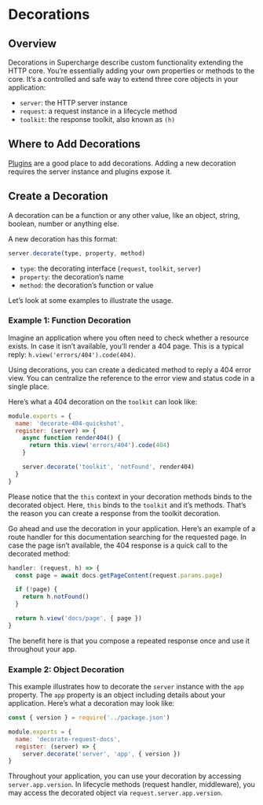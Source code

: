 # Decorations


## Overview
Decorations in Supercharge describe custom functionality extending the HTTP core. You’re essentially adding your own properties or methods to the core. It’s a controlled and safe way to extend three core objects in your application:

- `server`: the HTTP server instance
- `request`: a request instance in a lifecycle method
- `toolkit`: the response toolkit, also known as `(h)`


## Where to Add Decorations
[Plugins](/docs/{{version}}/plugins) are a good place to add decorations. Adding a new decoration requires the server instance and plugins expose it.


## Create a Decoration
A decoration can be a function or any other value, like an object, string, boolean, number or anything else.

A new decoration has this format:

```js
server.decorate(type, property, method)
```

- `type`: the decorating interface (`request`, `toolkit`, `server`)
- `property`: the decoration’s name
- `method`: the decoration’s function or value

Let’s look at some examples to illustrate the usage.


### Example 1: Function Decoration
Imagine an application where you often need to check whether a resource exists. In case it isn’t available, you’ll render a 404 page. This is a typical reply: `h.view('errors/404').code(404)`.

Using decorations, you can create a dedicated method to reply a 404 error view. You can centralize the reference to the error view and status code in a single place.

Here’s what a 404 decoration on the `toolkit` can look like:

```js
module.exports = {
  name: 'decorate-404-quickshot',
  register: (server) => {
    async function render404() {
      return this.view('errors/404').code(404)
    }

    server.decorate('toolkit', 'notFound', render404)
  }
}
```

Please notice that the `this` context in your decoration methods binds to the decorated object. Here, `this` binds to the `toolkit` and it’s methods. That’s the reason you can create a response from the toolkit decoration.

Go ahead and use the decoration in your application. Here’s an example of a route handler for this documentation searching for the requested page. In case the page isn’t available, the 404 response is a quick call to the decorated method:

```js
handler: (request, h) => {
  const page = await docs.getPageContent(request.params.page)

  if (!page) {
    return h.notFound()
  }

  return h.view('docs/page', { page })
}
```

The benefit here is that you compose a repeated response once and use it throughout your app.


### Example 2: Object Decoration
This example illustrates how to decorate the `server` instance with the `app` property. The `app` property is an object including details about your application. Here’s what a decoration may look like:

```js
const { version } = require('../package.json')

module.exports = {
  name: 'decorate-request-docs',
  register: (server) => {
    server.decorate('server', 'app', { version })
}
```

Throughout your application, you can use your decoration by accessing `server.app.version`. In lifecycle methods (request handler, middleware), you may access the decorated object via `request.server.app.version`.

